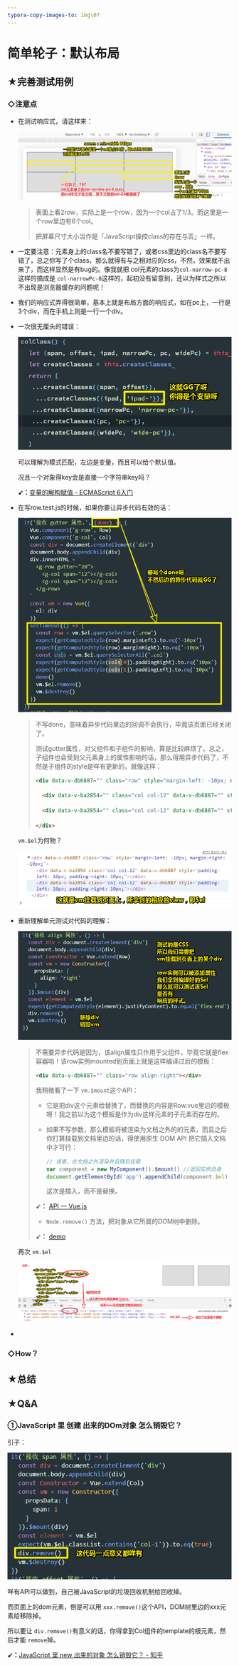 ```yaml
---
typora-copy-images-to: img\07
---
```


# 简单轮子：默认布局

## ★完善测试用例

### ◇注意点

- 在测试响应式，请这样来：

  ![1563032176326](img/07/1563032176326.png)

  > 表面上看2row，实际上是一个row，因为一个col占了1/3。而这里是一个row里边有6个col。
  >
  > 把屏幕尺寸大小当作是「JavaScript操控class的存在与否」一样。

- 一定要注意：元素身上的class名不要写错了，或者css里边的class名不要写错了，总之你写了个class，那么就得有与之相对应的css，不然，效果就不出来了，而这样显然是有bug的。像我就把 col元素的class为`col-narrow-pc-8`这样的搞成是 `col-narrowPc-8`这样的，起初没有留意到，还以为样式之所以不出现是浏览器缓存的问题呢！

- 我们的响应式弄得很简单，基本上就是布局方面的响应式，如在pc上，一行是3个div，而在手机上则是一行一个div。

- 一次很无厘头的错误：

  ![1563093570133](img/07/1563093570133.png)

  可以理解为模式匹配，左边是变量，而且可以给个默认值。

  况且一个对象得key会是直接一个字符串key吗？

  **➹：**[变量的解构赋值 - ECMAScript 6入门](http://es6.ruanyifeng.com/#docs/destructuring)

- 在写row.test.js的时候，如果你要让异步代码有效的话：

  ![1563098117871](img/07/1563098117871.png)

  > 不写done，意味着异步代码里边的回调不会执行，毕竟该页面已经关闭了。
  >
  > 测试gutter属性，对父组件和子组件的影响，算是比较麻烦了。总之，子组件也会受到父元素身上的属性影响的话，那么得用异步代码了，不然是子组件的style是咩有更新的，就像这样：
  >
  > ```html
  > <div data-v-db6887="" class="row" style="margin-left: -10px; margin-right: -10px;">
  >   
  >   <div data-v-ba2854="" class="col col-12" data-v-db6887="" style="padding-left: 0px; padding-right: 0px;"></div>
  >   
  >   <div data-v-ba2854="" class="col col-12" data-v-db6887="" style="padding-left: 0px; padding-right: 0px;"></div>
  >   
  > </div>
  > ```

  `vm.$el`为何物？

  ![1563098628417](img/07/1563098628417.png)

  

- 重新理解单元测试对代码的理解：

  ![1563098453366](img/07/1563098453366.png)

  > 不需要异步代码是因为，该align属性只作用于父组件，毕竟它就是flex容器哈！该row实例mounted到页面上就是这样编译过后的模板：
  >
  > ```html
  > <div data-v-db6887="" class="row align-right"></div>
  > ```
  >
  > 我稍微看了一下 `vm.$mount`这个API：
  >
  > - 它是把div这个元素给替换了，而替换的内容是Row.vue里边的模板呀！我之前以为这个模板是作为div这样元素的子元素而存在的。
  >
  > - 如果不写参数，那么模板将被渲染为文档之外的的元素，而且之后你打算挂载到文档里边的话，得使用原生 DOM API 把它插入文档中才可行：
  >
  >   ```js
  >   // 或者，在文档之外渲染并且随后挂载
  >   var component = new MyComponent().$mount() //返回实例自身
  >   document.getElementById('app').appendChild(component.$el)
  >   ```
  >
  >   这次是插入，而不是替换。
  >
  > **➹：** [API — Vue.js](https://cn.vuejs.org/v2/api/index.html#vm-mount)
  >
  > - `Node.remove()` 方法，把对象从它所属的DOM树中删除。
  >
  > **➹：** [demo](./demo/07/01-测试vm-mount这个api.html)

  再次 `vm.$el`

  ![1563099251009](img/07/1563099251009.png)

- 



### ◇How？





## ★总结



## ★Q&A

### ①JavaScript 里 创建 出来的DOm对象 怎么销毁它？

引子：

![1563106105246](img/07/1563106105246.png)

咩有API可以做到，自己被JavaScript的垃圾回收机制给回收掉。

而页面上的dom元素，倒是可以用 `xxx.remove()`这个API，DOM树里边的xxx元素给移除掉。

所以要让 `div.remove()`有意义的话，你得拿到Col组件的template的根元素，然后才能 `remove`掉。

**➹：**[JavaScript 里 new 出来的对象 怎么销毁它？ - 知乎](https://www.zhihu.com/question/21628109)

